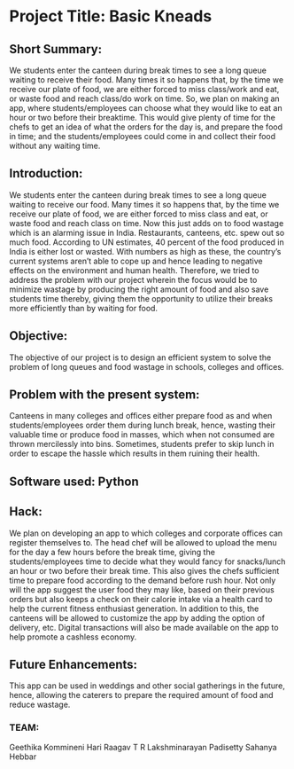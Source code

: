 # Project Title: Basic Kneads

## Short Summary:
We students enter the canteen during break times to see a long queue waiting to receive their food. Many times it so happens that, by the time we receive our plate of food,  we are either forced to miss class/work and eat, or waste food and reach class/do work on time. So, we plan on making an app, where students/employees can choose what they would like to eat an hour or two before their breaktime. This would give plenty of time for the chefs to get an idea of what the orders for the day is, and prepare the food in time; and the students/employees could come in and collect their food without any waiting time.

## Introduction: 
We students enter the canteen during break times to see a long queue waiting to receive our food. Many times it so happens that, by the time we receive our plate of food,  we are either forced to miss class and eat, or waste food and reach class on time. Now this just adds on to food wastage which is an alarming issue in India. Restaurants, canteens, etc. spew out so much food. According to UN estimates, 40 percent of the food produced in India is either lost or wasted. With numbers as high as these, the country’s current systems aren’t able to cope up and hence leading to negative effects on the environment and human health.
Therefore, we tried to address the problem with our project wherein the focus would be to minimize wastage by producing the right amount of food and also save students time thereby, giving them the opportunity to utilize their breaks more efficiently than by waiting for food.

## Objective: 
The objective of our project is to design an efficient system to solve the problem of long queues and food wastage in schools, colleges and offices.

## Problem with the present system: 
Canteens in many colleges and offices either prepare food as and when students/employees order them during lunch break, hence, wasting their valuable time or produce food in masses, which when not consumed are thrown mercilessly into bins. Sometimes, students prefer to skip lunch in order to escape the hassle which results in them ruining their health.

## Software used: Python 

## Hack: 
We plan on developing an app to which colleges and corporate offices can register themselves to. The head chef will be allowed to upload the menu for the day a few hours before the break time, giving the students/employees time to decide what they would fancy for snacks/lunch an hour or two before their break time. This also gives the chefs sufficient time to prepare food according to the demand before rush hour. Not only will the app suggest the user food they may like, based on their previous orders but also keeps a check on their calorie intake via a health card to help the current fitness enthusiast generation. In addition to this, the canteens will be allowed to customize the app by adding the option of delivery, etc. Digital transactions will also be made available on the app to help promote a cashless economy.

## Future Enhancements: 
This app can be used in weddings and other social gatherings in the future, hence, allowing the caterers to prepare the required amount of food and reduce wastage.

### TEAM:
Geethika Kommineni
Hari Raagav T R
Lakshminarayan Padisetty
Sahanya Hebbar
